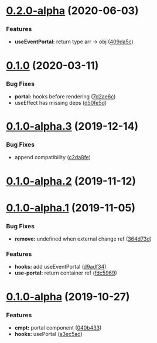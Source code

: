 # [0.2.0-alpha](https://github.com/react-cmpt/use-portal/compare/v0.1.0...v0.2.0-alpha) (2020-06-03)


### Features

* **useEventPortal:** return type arr -> obj ([409da5c](https://github.com/react-cmpt/use-portal/commit/409da5c7da4455597ec3459b48b57d20c119ed8b))



# [0.1.0](https://github.com/react-cmpt/use-portal/compare/v0.1.0-alpha.3...v0.1.0) (2020-03-11)


### Bug Fixes

* **portal:** hooks before rendering ([7d2ae6c](https://github.com/react-cmpt/use-portal/commit/7d2ae6ccf82773fb809f69a1cd050f914793f345))
* useEffect has missing deps ([d50fe5d](https://github.com/react-cmpt/use-portal/commit/d50fe5d2dd4aed150ecbfc9e36e86a6aa5926104))



# [0.1.0-alpha.3](https://github.com/react-cmpt/use-portal/compare/v0.1.0-alpha.2...v0.1.0-alpha.3) (2019-12-14)


### Bug Fixes

* append compatibility ([c2da8fe](https://github.com/react-cmpt/use-portal/commit/c2da8fe7e149d98f6fc797334eafa3c83d911f47))



# [0.1.0-alpha.2](https://github.com/react-cmpt/use-portal/compare/v0.1.0-alpha.1...v0.1.0-alpha.2) (2019-11-12)



# [0.1.0-alpha.1](https://github.com/react-cmpt/use-portal/compare/v0.1.0-alpha...v0.1.0-alpha.1) (2019-11-05)


### Bug Fixes

* **remove:** undefined when external change ref ([364d73d](https://github.com/react-cmpt/use-portal/commit/364d73d366dd555cdb24269c47cc942b9c49c013))


### Features

* **hooks:** add useEventPortal ([d9adf34](https://github.com/react-cmpt/use-portal/commit/d9adf34282e14335e5048cd677f84dd9f4c93a2f))
* **use-portal:** return container ref ([fdc5969](https://github.com/react-cmpt/use-portal/commit/fdc596928d7eb4795244f3f05b21fa9f4dfc3ecb))



# [0.1.0-alpha](https://github.com/react-cmpt/use-portal/compare/a3ec5ad04bd6eb9d411e3811ce5667aede03208d...v0.1.0-alpha) (2019-10-27)


### Features

* **cmpt:** portal component ([040b433](https://github.com/react-cmpt/use-portal/commit/040b4330f60070568fe842b7c45d2af5ed721d9e))
* **hooks:** usePortal ([a3ec5ad](https://github.com/react-cmpt/use-portal/commit/a3ec5ad04bd6eb9d411e3811ce5667aede03208d))



